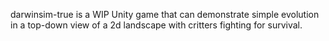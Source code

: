 darwinsim-true is a WIP Unity game that can demonstrate simple evolution in a top-down view of a 2d landscape with critters fighting for survival.
